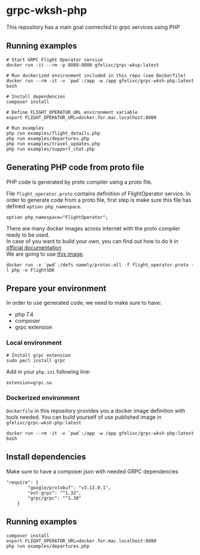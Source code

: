# grpc-wksh-php

This repository has a main goal connected to grpc services using PHP

## Running examples

```
# Start GRPC Flight Operator service
docker run -it --rm -p 8080:8080 gfelixc/grpc-wksp:latest

# Run dockerized environment included in this repo (see Dockerfile)
docker run --rm -it -v `pwd`:/app -w /app gfelixc/grpc-wksh-php:latest bash

# Install dependencies
composer install

# Define FLIGHT_OPERATOR_URL environment variable
export FLIGHT_OPERATOR_URL=docker.for.mac.localhost:8080

# Run examples
php run examples/flight_details.php
php run examples/departures.php
php run examples/travel_updates.php
php run examples/support_chat.php
```

## Generating PHP code from proto file
PHP code is generated by proto compiler using a proto file.

File `flight_operator.proto` contains definition of FlightOperator service.
In order to generate code from a proto file, first step is make sure this file has defined `option php_namespace`.

```
option php_namespace="FlightOperator";
```

There are many docker images across internet with the proto compiler ready to be used.  
In case of you want to build your own, you can find out how to do it in [official documentation](https://github.com/protocolbuffers/protobuf#protocol-compiler-installation)  
We are going to use [this image](https://github.com/namely/docker-protoc).

```
docker run -v `pwd`:/defs namely/protoc-all -f flight_operator.proto -l php -o FlightSDK
```

## Prepare your environment

In order to use generated code, we need to make sure to have:
- php 7.4
- composer
- grpc extension

### Local environment

```
# Install grpc extension
sudo pecl install grpc
```

Add in your `php.ini` following line:
```
extension=grpc.so
```

### Dockerized environment

`Dockerfile` in this repository provides you a docker image definition with tools needed.
You can build yourself of use published image in `gfelixc/grpc-wksh-php:latest`

```
docker run --rm -it -v `pwd`:/app -w /app gfelixc/grpc-wksh-php:latest bash
```

## Install dependencies

Make sure to have a composer.json with needed GRPC dependencies
```
"require": {
        "google/protobuf": "v3.13.0.1",
        "ext-grpc": "^1.32",
        "grpc/grpc": "^1.30"
    }
```

## Running examples

```
composer install
export FLIGHT_OPERATOR_URL=docker.for.mac.localhost:8080
php run examples/departures.php
```